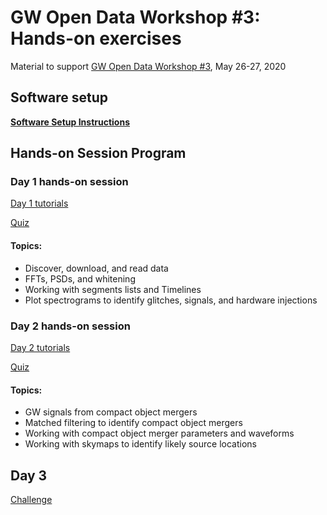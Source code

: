 # GW Open Data Workshop #3: Hands-on exercises

Material to support 
[GW Open Data Workshop #3](https://www.gw-openscience.org/s/workshop3/),
May 26-27, 2020

## Software setup

**[Software Setup Instructions](./setup.md)**

## Hands-on Session Program

### Day 1 hands-on session

[Day 1 tutorials](./Day_1)

[Quiz](https://drive.google.com/drive/folders/1NDNi96q7iPzdAs2ljOJIec7cGDWa_r3-)

#### Topics:
 * Discover, download, and read data
 * FFTs, PSDs, and whitening
 * Working with segments lists and Timelines
 * Plot spectrograms to identify glitches, signals, and hardware injections

### Day 2 hands-on session

[Day 2 tutorials](./Day_2)

[Quiz](https://drive.google.com/drive/folders/1NDNi96q7iPzdAs2ljOJIec7cGDWa_r3-)

#### Topics:
 * GW signals from compact object mergers
 * Matched filtering to identify compact object mergers
 * Working with compact object merger parameters and waveforms
 * Working with skymaps to identify likely source locations

## Day 3

[Challenge](./Challenge)

